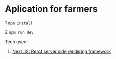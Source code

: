 # Aplication for farmers

1 `npm install`

2 `npm run dev`


Tech used:

1. [ Next JS: React server side rendering framework](https://nextjs.org/docs/getting-started)